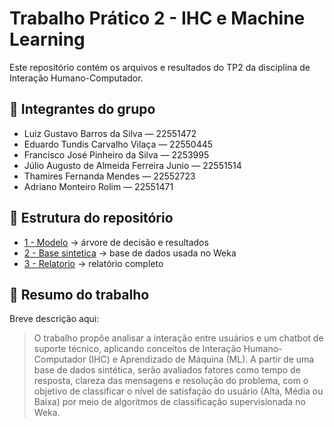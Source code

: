 # Trabalho Prático 2 - IHC e Machine Learning

Este repositório contém os arquivos e resultados do TP2 da disciplina de Interação Humano-Computador.

## 👥 Integrantes do grupo
- Luiz Gustavo Barros da Silva — 22551472  
- Eduardo Tundis Carvalho Vilaça — 22550445  
- Francisco José Pinheiro da Silva — 2253995  
- Júlio Augusto de Almeida Ferreira Junio — 22551514  
- Thamires Fernanda Mendes — 22552723
- Adriano Monteiro Rolim — 22551471

## 📂 Estrutura do repositório
- [1 - Modelo](modelo) → árvore de decisão e resultados
- [2 - Base sintetica](base_sintetica.arff) → base de dados usada no Weka
- [3 - Relatorio](relatorio.md)  → relatório completo


## 📝 Resumo do trabalho
Breve descrição aqui:  
> O trabalho propõe analisar a interação entre usuários e um chatbot de suporte técnico, aplicando conceitos de Interação Humano-Computador (IHC) e Aprendizado de Máquina (ML).
A partir de uma base de dados sintética, serão avaliados fatores como tempo de resposta, clareza das mensagens e resolução do problema, com o objetivo de classificar o nível de satisfação do usuário (Alta, Média ou Baixa) por meio de algoritmos de classificação supervisionada no Weka.

